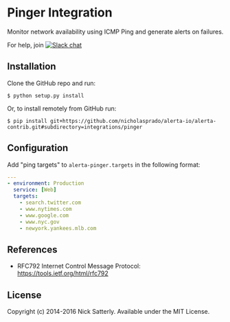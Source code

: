 Pinger Integration
==================

Monitor network availability using ICMP Ping and generate alerts on failures.

For help, join [![Slack chat](https://img.shields.io/badge/chat-on%20slack-blue?logo=slack)](https://slack.alerta.dev)

Installation
------------

Clone the GitHub repo and run:

    $ python setup.py install

Or, to install remotely from GitHub run:

    $ pip install git+https://github.com/nicholasprado/alerta-io/alerta-contrib.git#subdirectory=integrations/pinger

Configuration
-------------

Add "ping targets" to `alerta-pinger.targets` in the following format:

```yaml
---
- environment: Production
  service: [Web]
  targets:
    - search.twitter.com
    - www.nytimes.com
    - www.google.com
    - www.nyc.gov
    - newyork.yankees.mlb.com
```

References
----------

  * RFC792 Internet Control Message Protocol: https://tools.ietf.org/html/rfc792

License
-------

Copyright (c) 2014-2016 Nick Satterly. Available under the MIT License.
